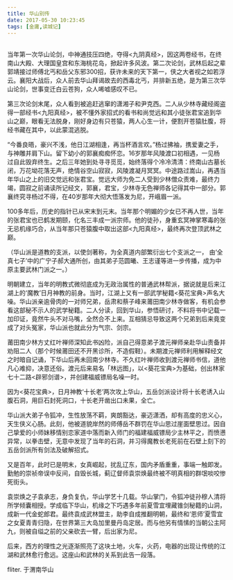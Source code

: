 ```yaml
---
title: 华山别传
date: 2017-05-30 10:23:45
tags: [金庸,读城记]
---
```

<br>
当年第一次华山论剑，中神通技压四绝，夺得<九阴真经>，因这两卷经书，在终南山大殿、大理国皇宫和东海桃花岛，掀起许多风波。第二次论剑，武林后起之辈郭靖接过师傅北丐和岳父东邪300招，获许未来的天下第一，侠之大者视之如若浮云。襄阳大战后，众人前去华山拜谒故去的西毒北丐，并排新五绝，是为第三次华山论剑，世事变迁白云苍狗，众人唏嘘感叹不已。



第三次论剑末尾，众人看到被追赶逃窜的潇湘子和尹克西。二人从少林寺藏经阁盗得一部经书<九阳真经>，被不懂外家招式的看书和尚觉远和其小徒张君宝追到华山之巅，眼看无法脱身，刚好身边有只苍猿，两人心生一计，便割开苍猿肚腹，将经书藏在其中，以此蒙混逃脱。



“今番良晤，豪兴不浅，他日江湖相逢，再当杯酒言欢。”杨过拂袖，携爱妻之手，与神雕并肩下山。留下幼小的郭襄痴痴怀恋。16岁那年风陵渡口初相遇，一见杨过自此毁弃终生。之后三年她到处寻寻觅觅，始终落得个冷冷清清：终南山古墓长闭，万花坳花落无声，绝情谷空山寂寂，风陵渡凝月冥冥。中途路过嵩山，再遇当年华山之上的旧交觉远和张君宝。觉远大师为免二人受到少林僧众责难，最终力竭，圆寂之前诵读所记经文，郭襄，君宝，少林寺无色禅师各记得其中一部分。郭襄终究寻杨过不得，在40岁那年大彻大悟落发为尼，开峨眉一派。

100多年后，历史的指针已从宋末到元末。当年那个明媚的少女已不再人世，当年的张君宝也已鹤发期颐，化名三丰成一派宗师。他的徒孙，身重玄冥神掌寒毒的张无忌机缘巧合，从当年那只苍猿腹中取出这部<九阳真经>，最终再次登顶武林之巅。




（华山派是道教的支派，以使剑著称，为全真道内部繁衍出七个支派之一，
由‘全真七子’中的广宁子郝大通所创，由其弟子范圆曦、王志谨等进一步传播，成为中原主要武林门派之一。）


明朝建立，当年的明教式微彻底成为无政治属性的普通武林帮派，据说就是后来江湖上的‘魔教’日月神教的前身。当时，江湖上又有一部武学秘籍<葵花宝典>声名大噪。华山派亲逾骨肉的一对师兄弟，岳肃和蔡子峰来莆田南少林寺做客，有机会参看这部秘不示人的武学秘籍。二人分读，回到华山，参悟研讨，不料将书中记载一加印证，竟然牛头不对马嘴，全然合不上来。互相猜忌导致这两个兄弟到后来竟变成了对头冤家，华山派也就此分为气宗、剑宗。




莆田南少林方丈红叶禅师深知此书凶险，派自己得意弟子渡元禅师亲赴华山责备并劝阻二人（那个时候莆田还不开黑诊所，不造假鞋）。未期渡元禅师利用解释经文之时暗自记诵，下华山后再未回南少林寺。不久红叶禅师收到渡元禅师书信，道他凡心难抑，决意还俗。渡元后来易名「林远图」，以<葵花宝典>为基础，创出林家七十二路<辟邪剑谱>，并创建福威镖局名噪一时。

因为<葵花宝典>，日月神教‘十长老’两次攻上华山，五岳剑派设计将十长老诱入山腹石洞，用巨石封死洞口，十长老开凿出口未果，全亡。




华山派大弟子令狐冲，生性放荡不羁，爽朗豁达，豪迈潇洒，却有高度的忠义心，天生侠义心肠。此刻，他被道貌岸然的师傅岳不群罚在华山思过崖面壁思过。因自己挚爱的小师妹移情别恋家道中落而新入师门的福建福威镖局少主林平之，而愤懑异常，以拳击壁，无意中发现了当年的石洞，并习得魔教长老死前在石壁上刻下的五岳剑派所有剑法及破解招式。





又是百年，此时已是明末，女真崛起，扰乱辽东，国内矛盾重重，事端一触即发。勤勉的崇祯帝误中反间，自毁长城，蓟辽督师袁崇焕最终被不明真相的群氓啖咬惨死街头。




袁崇焕之子袁承志，身负复仇，华山学艺十几载。华山掌门，令狐冲徒孙穆人清将所学倾囊相授。学成临下华山，机缘之下巧遇多年前夏雪宜埋藏锥剑秘籍的山洞，成新一代金蛇郎君。最终袁成武林盟主，助李自成推翻明朝，最终和‘恩师’夏雪宜之女夏青青归隐，在世界第三大岛加里曼丹岛定居。而与他另有情愫的当朝公主阿九，则被自缢之前的父亲砍去一臂，后出家为尼。





后来，西方的理性之光逐渐照亮了这块土地，火车，火药，电器的出现让传统的江湖和武林愈行愈远。这座山和武林的关系到此告一段落。




fliter. 于渭南华山
